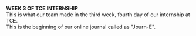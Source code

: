 <b>WEEK 3 OF TCE INTERNSHIP</b>
<br>
This is what our team made in the third week, fourth day of our internship at TCE.<br> This is the beginning of our online journal called as "Journ-E".
